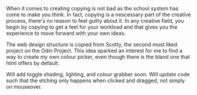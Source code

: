 When it comes to creating copying is not bad as the school system has come to make you think.
In fact, copying is a nescessary part of the creative process, there's no reason to feel guilty about it. 
In any creative field, you begin by copying to get a feel for your workload and that gives you the experience to move forward with your own ideas.


The web design structure is copied from Scotty, the second most liked project on the Odin Project. This idea sparked an interest for me to find a way to create my own colour picker, even though there is the bland one that html offers by default.

Will add toggle shading, lighting, and colour grabber soon.
Will update code such that the etching only happens when clicked and dragged, not simply on mouseover.